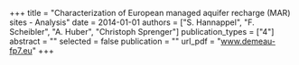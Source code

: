 +++
title = "Characterization of European managed aquifer recharge (MAR) sites - Analysis"
date = 2014-01-01
authors = ["S. Hannappel", "F. Scheibler", "A. Huber", "Christoph Sprenger"]
publication_types = ["4"]
abstract = ""
selected = false
publication = ""
url_pdf = "www.demeau-fp7.eu"
+++

